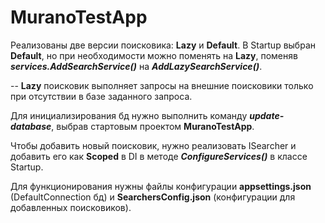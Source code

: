 # MuranoTestApp

Реализованы две версии поисковика: **Lazy** и **Default**. В Startup выбран **Default**, но при необходимости можно поменять на **Lazy**,
поменяв **_services.AddSearchService()_** на **_AddLazySearchService()_**. 

-- **Lazy** поисковик выполняет запросы на внешниe поисковики только при отсутствии в базе заданного запроса.

Для инициализирования бд нужно выполнить команду **_update-database_**, выбрав стартовым проектом **MuranoTestApp**.

Чтобы добавить новый поисковик, нужно реализовать ISearcher и добавить его как **Scoped** в DI в методе **_ConfigureServices()_** 
в классе Startup.

Для функционирования нужны файлы конфигурации **appsettings.json** (DefaultConnection бд) и **SearchersConfig.json** (конфигурации для
добавленных поисковиков).
